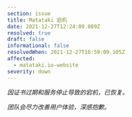 ```yaml
---
section: issue
title: Matataki 宕机
date: 2021-12-27T12:24:09.089Z
resolved: true
draft: false
informational: false
resolvedWhen: 2021-12-27T16:59:09.105Z
affected:
  - matataki.io-website
severity: down
---
```

*因证书过期和服务停止导致的宕机，已恢复。*



*团队会尽力改善用户体验，深感抱歉。*